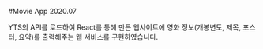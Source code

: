 #Movie App 2020.07

YTS의 API를 로드하여 React를 통해 만든 웹사이트에 영화 정보(개봉년도, 제목, 포스터, 요약)를 출력해주는 웹 서비스를 구현하였습니다.
